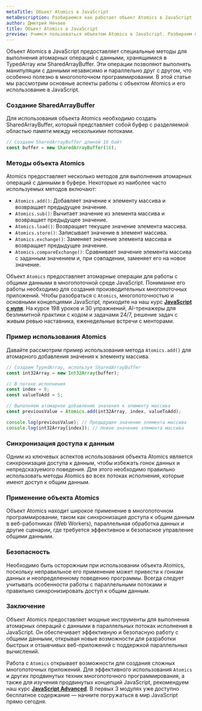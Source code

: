 ```yaml
---
metaTitle: Объект Atomics в JavaScript
metaDescription: Разбираемся как работает объект Atomics в JavaScript
author: Дмитрий Нечаев
title: Объект Atomics в JavaScript
preview: Учимся пользоваться объектом Atomics в JavaScript. Разбираем примеры использования
---
```


Объект Atomics в JavaScript предоставляет специальные методы для выполнения атомарных операций с данными, хранящимися в TypedArray или SharedArrayBuffer. Эти операции позволяют выполнять манипуляции с данными независимо и параллельно друг с другом, что особенно полезно в многопоточном программировании. В этой статье мы рассмотрим основные аспекты работы с объектом Atomics и его использование в JavaScript.

### Создание SharedArrayBuffer

Для использования объекта Atomics необходимо создать SharedArrayBuffer, который представляет собой буфер с разделяемой областью памяти между несколькими потоками.

```jsx
// Создаем SharedArrayBuffer длиной 16 байт
const buffer = new SharedArrayBuffer(16);

```

### Методы объекта Atomics

Atomics предоставляет несколько методов для выполнения атомарных операций с данными в буфере. Некоторые из наиболее часто используемых методов включают:

- `Atomics.add()`: Добавляет значение к элементу массива и возвращает предыдущее значение.
- `Atomics.sub()`: Вычитает значение из элемента массива и возвращает предыдущее значение.
- `Atomics.load()`: Возвращает текущее значение элемента массива.
- `Atomics.store()`: Записывает значение в элемент массива.
- `Atomics.exchange()`: Заменяет значение элемента массива и возвращает предыдущее значение.
- `Atomics.compareExchange()`: Сравнивает значение элемента массива с заданным значением и, при совпадении, заменяет его на новое значение.

Объект `Atomics` предоставляет атомарные операции для работы с общими данными в многопоточной среде JavaScript. Понимание его работы необходимо для создания производительных многопоточных приложений. Чтобы разобраться с `Atomics`, многопоточностью и основными концепциями JavaScript, приходите на наш курс **[JavaScript с нуля](https://purpleschool.ru/course/javascript-basics?utm_source=knowledgebase&utm_medium=text&utm_campaign=objekt-atomics-v-javascript)**. На курсе 198 уроков и 30 упражнений, AI-тренажеры для безлимитной практики с кодом и задачами 24/7, решение задач с живым ревью наставника, еженедельные встречи с менторами.

### Пример использования Atomics

Давайте рассмотрим пример использования метода `Atomics.add()` для атомарного добавления значения к элементу массива.

```jsx
// Создаем TypedArray, используя SharedArrayBuffer
const int32Array = new Int32Array(buffer);

// В потоке исполнения
const index = 0;
const valueToAdd = 5;

// Выполняем атомарное добавление значения к элементу массива
const previousValue = Atomics.add(int32Array, index, valueToAdd);

console.log(previousValue); // Предыдущее значение элемента массива
console.log(int32Array[index]); // Новое значение элемента массива

```

### Синхронизация доступа к данным

Одним из ключевых аспектов использования объекта Atomics является синхронизация доступа к данным, чтобы избежать гонок данных и непредсказуемого поведения. Для этого необходимо правильно использовать методы Atomics во всех потоках исполнения, которые имеют доступ к общим данным.

### Применение объекта Atomics

Объект Atomics находит широкое применение в многопоточном программировании, таком как синхронизация доступа к общим данным в веб-работниках (Web Workers), параллельная обработка данных и другие сценарии, где требуется эффективное и безопасное управление общими данными.

### Безопасность

Необходимо быть осторожным при использовании объекта Atomics, поскольку неправильное его применение может привести к гонкам данных и неопределенному поведению программы. Всегда следует учитывать особенности работы с параллельными потоками и правильно синхронизировать доступ к общим данным.

### Заключение

Объект Atomics предоставляет мощные инструменты для выполнения атомарных операций с данными в параллельных потоках исполнения в JavaScript. Он обеспечивает эффективную и безопасную работу с общими данными, открывая новые возможности для разработки быстрых и отзывчивых веб-приложений с поддержкой параллельных вычислений.

Работа с `Atomics` открывает возможности для создания сложных многопоточных приложений. Для эффективного использования `Atomics` и других продвинутых техник многопоточного программирования, а также для изучения продвинутых концепций JavaScript, рекомендуем наш курс **[JavaScript Advanced](https://purpleschool.ru/course/javascript-advanced?utm_source=knowledgebase&utm_medium=text&utm_campaign=objekt-atomics-v-javascript)**. В первых 3 модулях уже доступно бесплатное содержание — начните погружаться в мир JavaScript прямо сегодня.
